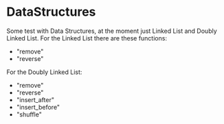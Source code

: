 # DataStructures
Some test with Data Structures, at the moment just Linked List and Doubly Linked List.
For the Linked List there are these functions:
- "remove"
- "reverse"

For the Doubly Linked List:
- "remove"
- "reverse"
- "insert_after"
- "insert_before"
- "shuffle"
